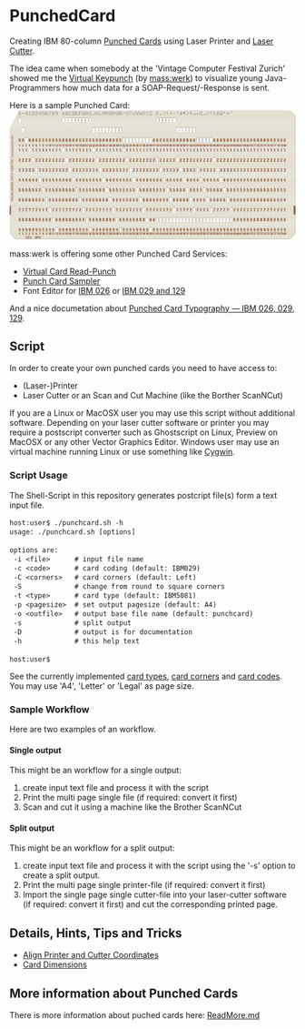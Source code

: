 # PunchedCard
Creating IBM 80-column [Punched Cards](https://en.wikipedia.org/wiki/Punched_card) using Laser Printer and [Laser Cutter](https://en.wikipedia.org/wiki/Laser_cutting).

The idea came when somebody at the 'Vintage Computer Festival Zurich' showed me the [Virtual Keypunch](https://www.masswerk.at/keypunch/) (by [mass:werk](https://www.masswerk.at/)) to visualize young Java-Programmers how much data for a SOAP-Request/-Response is sent.

Here is a sample Punched Card:
![sample Punched Card created using Keypunch](Fotos/PunchedCard_0001.png)

mass:werk is offering some other Punched Card Services:
* [Virtual Card Read-Punch](https://www.masswerk.at/card-readpunch/)
* [Punch Card Sampler](https://www.masswerk.at/cardsampler/)
* Font Editor for [IBM 026](https://www.masswerk.at/misc/card-punch-typography/editor026.html) or [IBM 029 and 129](https://www.masswerk.at/misc/card-punch-typography/editor.html)

And a nice documetation about [Punched Card Typography — IBM 026, 029, 129](https://www.masswerk.at/misc/card-punch-typography/).

## Script
In order to create your own punched cards you need to have access to:
* (Laser-)Printer
* Laser Cutter or an Scan and Cut Machine (like the Borther ScanNCut)

If you are a Linux or MacOSX user you may use this script without additional software. Depending on your laser cutter software or printer you may require a postscript converter such as Ghostscript on Linux, Preview on MacOSX or any other Vector Graphics Editor. Windows user may use an virtual machine running Linux or use something like [Cygwin](www.cygwin.com).

### Script Usage
The Shell-Script in this repository generates postcript file(s) form a text input file.
```
host:user$ ./punchcard.sh -h
usage: ./punchcard.sh [options]

options are:
 -i <file>      # input file name
 -c <code>      # card coding (default: IBM029)
 -C <corners>   # card corners (default: Left)
 -S             # change from round to square corners
 -t <type>      # card type (default: IBM5081)
 -p <pagesize>  # set output pagesize (default: A4)
 -o <outfile>   # output base file name (default: punchcard)
 -s             # split output
 -D             # output is for documentation
 -h             # this help text

host:user$
```
See the currently implemented [card types](CardTypes.md), [card corners](CardCorners.md) and [card codes](CardCodes.md). You may use 'A4', 'Letter' or 'Legal' as page size.

### Sample Workflow
Here are two examples of an workflow.

#### Single output
This might be an workflow for a single output:
1. create input text file and process it with the script
1. Print the multi page single file (if required: convert it first)
1. Scan and cut it using a machine like the Brother ScanNCut

#### Split output
This might be an workflow for a split output:
1. create input text file and process it with the script using the '-s' option to create a split output.
1. Print the multi page single printer-file (if required: convert it first)
1. Import the single page single cutter-file into your laser-cutter software (if required: convert it first) and cut the corresponding printed page.



## Details, Hints, Tips and Tricks
* [Align Printer and Cutter Coordinates](AlignPrinterAndCutterCoordinates.md)
* [Card Dimensions](CardDimensions.md)

## More information about Punched Cards
There is more information about puched cards here: [ReadMore.md](ReadMore.md)
